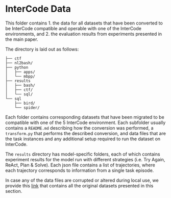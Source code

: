 # InterCode Data
This folder contains 1. the data for all datasets that have been converted to be InterCode compatible and operable with one of the InterCode environments, and 2. the evaluation results from experiments presented in the main paper.

The directory is laid out as follows:
```
├── ctf
├── nl2bash/
├── python
│   ├── apps/
│   └── mbpp/
├── results
│   ├── bash/
│   ├── ctf/
│   └── sql/
└── sql
    ├── bird/
    └── spider/
```
Each folder contains corresponding datasets that have been migrated to be compatible with one of the 5 InterCode environment. Each subfolder usually contains a `README.md` describing how the conversion was performed, a `transform.py` that performs the described conversion, and data files that are the task instances and any additional setup required to run the dataset on InterCode.

The `results` directory has model-specific folders, each of which contains experiment results for the model run with different strategies (i.e. Try Again, ReAct, Plan & Solve). Each json file contains a list of trajectories, where each trajectory corresponds to information from a single task episode.

In case any of the data files are corrupted or altered during local use, we provide this [link](https://drive.google.com/drive/folders/1iquZDwvcvJoaPnmhwYr8zu58rzmEpF9T?usp=drive_link) that contains all the original datasets presented in this section.